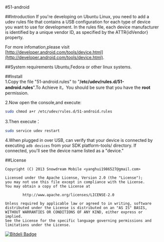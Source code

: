 #51-android

##Introduction
If you're developing on Ubuntu Linux, you need to add a udev rules file that contains a USB configuration for each type of device you want to use for development. In the rules file, each device manufacturer is identified by a unique vendor ID, as specified by the ATTR{idVendor} property. 
  
For more infomation,please visit<BR />     [http://developer.android.com/tools/device.html](http://developer.android.com/tools/device.html).

##System requirements
Ubuntu,Fedora or other linux systems.

##Install  
1.Copy the file "51-android.rules" to "**/etc/udev/rules.d/51-android.rules**".To Achieve it，You should be sure that you have the **root** permission.

2.Now open the console,and execute:
```bash
sudo chmod a+r /etc/udev/rules.d/51-android.rules
```
3.Then execute：
```bash
sudo service udev restart
```

4.When plugged in over USB, can verify that your device is connected by executing `adb devices` from your SDK platform-tools/ directory. If connected, you'll see the device name listed as a "device."

##License
```
Copyright (C) 2013 Snowdream Mobile <yanghui1986527@gmail.com>

Licensed under the Apache License, Version 2.0 (the "License");
you may not use this file except in compliance with the License.
You may obtain a copy of the License at

        http://www.apache.org/licenses/LICENSE-2.0

Unless required by applicable law or agreed to in writing, software
distributed under the License is distributed on an "AS IS" BASIS,
WITHOUT WARRANTIES OR CONDITIONS OF ANY KIND, either express or implied.
See the License for the specific language governing permissions and
limitations under the License.
```


[![Bitdeli Badge](https://d2weczhvl823v0.cloudfront.net/snowdream/51-android/trend.png)](https://bitdeli.com/free "Bitdeli Badge")


